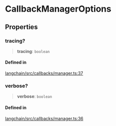CallbackManagerOptions
======================

Properties[](#properties "Direct link to Properties")
------------------------------------------------------

### tracing?[](#tracing "Direct link to tracing?")

> **tracing**: `boolean`

#### Defined in[](#defined-in "Direct link to Defined in")

[langchain/src/callbacks/manager.ts:37](https://github.com/hwchase17/langchainjs/blob/1c1274d/langchain/src/callbacks/manager.ts#L37)

### verbose?[](#verbose "Direct link to verbose?")

> **verbose**: `boolean`

#### Defined in[](#defined-in-1 "Direct link to Defined in")

[langchain/src/callbacks/manager.ts:36](https://github.com/hwchase17/langchainjs/blob/1c1274d/langchain/src/callbacks/manager.ts#L36)